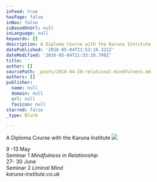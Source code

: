 ```yaml
---
inFeed: true
hasPage: false
inNav: false
isBasedOnUrl: null
inLanguage: null
keywords: []
description: A Diploma Course with the Karuna Institute
datePublished: '2016-05-04T21:53:16.321Z'
dateModified: '2016-05-04T21:53:10.798Z'
title: ''
author: []
sourcePath: _posts/2016-04-28-relational-mindfulness.md
authors: []
publisher:
  name: null
  domain: null
  url: null
  favicon: null
starred: false
_type: Blurb

---
```

A Diploma Course with the Karuna Institute
![](https://the-grid-user-content.s3-us-west-2.amazonaws.com/6e846843-7dc3-4c0e-8ce4-d8744d670146.jpg)

9 -13 May   
Seminar 1 _Mindfulness in Relationship_  
27- 30 June   
Seminar 2 _Liminal Mind  
_karuna-institute.co.uk__